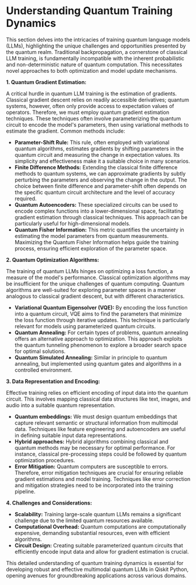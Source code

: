 # Understanding Quantum Training Dynamics

This section delves into the intricacies of training quantum language models (LLMs), highlighting the unique challenges and opportunities presented by the quantum realm.  Traditional backpropagation, a cornerstone of classical LLM training, is fundamentally incompatible with the inherent probabilistic and non-deterministic nature of quantum computation.  This necessitates novel approaches to both optimization and model update mechanisms.

**1. Quantum Gradient Estimation:**

A critical hurdle in quantum LLM training is the estimation of gradients.  Classical gradient descent relies on readily accessible derivatives; quantum systems, however, often only provide access to expectation values of operators.  Therefore, we must employ quantum gradient estimation techniques.  These techniques often involve parameterizing the quantum circuit to encode the model's parameters, then using variational methods to estimate the gradient.  Common methods include:

* **Parameter-Shift Rule:** This rule, often employed with variational quantum algorithms, estimates gradients by shifting parameters in the quantum circuit and measuring the change in expectation values.  Its simplicity and effectiveness make it a suitable choice in many scenarios.
* **Finite Difference Methods:**  Extending the classical finite difference methods to quantum systems, we can approximate gradients by subtly perturbing the parameters and observing the change in the output.  The choice between finite difference and parameter-shift often depends on the specific quantum circuit architecture and the level of accuracy required.
* **Quantum Autoencoders:** These specialized circuits can be used to encode complex functions into a lower-dimensional space, facilitating gradient estimation through classical techniques. This approach can be particularly useful for high-dimensional models.
* **Quantum Fisher Information:**  This metric quantifies the uncertainty in estimating the model parameters from quantum measurements.  Maximizing the Quantum Fisher Information helps guide the training process, ensuring efficient exploration of the parameter space.


**2. Quantum Optimization Algorithms:**

The training of quantum LLMs hinges on optimizing a loss function, a measure of the model's performance. Classical optimization algorithms may be insufficient for the unique challenges of quantum computing.  Quantum algorithms are well-suited for exploring parameter spaces in a manner analogous to classical gradient descent, but with different characteristics.

* **Variational Quantum Eigensolver (VQE):**  By encoding the loss function into a quantum circuit, VQE aims to find the parameters that minimize the loss function through iterative updates. This technique is particularly relevant for models using parameterized quantum circuits.
* **Quantum Annealing:**  For certain types of problems, quantum annealing offers an alternative approach to optimization. This approach exploits the quantum tunneling phenomenon to explore a broader search space for optimal solutions.
* **Quantum Simulated Annealing:** Similar in principle to quantum annealing, but implemented using quantum gates and algorithms in a controlled environment.

**3. Data Representation and Encoding:**

Effective training relies on efficient encoding of input data into the quantum circuit. This involves mapping classical data structures like text, images, and audio into a suitable quantum representation.

* **Quantum embeddings:**  We must design quantum embeddings that capture relevant semantic or structural information from multimodal data. Techniques like feature engineering and autoencoders are useful in defining suitable input data representations.
* **Hybrid approaches:** Hybrid algorithms combining classical and quantum methods may be necessary for optimal performance.  For instance, classical pre-processing steps could be followed by quantum optimization procedures.
* **Error Mitigation:** Quantum computers are susceptible to errors.  Therefore, error mitigation techniques are crucial for ensuring reliable gradient estimations and model training.  Techniques like error correction and mitigation strategies need to be incorporated into the training pipeline.

**4. Challenges and Considerations:**

* **Scalability:** Training large-scale quantum LLMs remains a significant challenge due to the limited quantum resources available.
* **Computational Overhead:** Quantum computations are computationally expensive, demanding substantial resources, even with efficient algorithms.
* **Circuit Design:** Creating suitable parameterized quantum circuits that efficiently encode input data and allow for gradient estimation is crucial.


This detailed understanding of quantum training dynamics is essential for developing robust and effective multimodal quantum LLMs in Qiskit Python, opening avenues for groundbreaking applications across various domains.


<a id='chapter-4-subchapter-5'></a>
